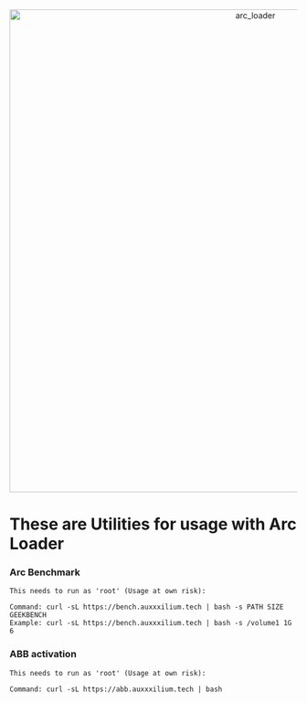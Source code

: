 <center><img width="845" alt="arc_loader" src="https://github.com/AuxXxilium/AuxXxilium/assets/67025065/ef975a36-9f3e-4cfb-813c-402db69611e7"></center>

# These are Utilities for usage with Arc Loader

### Arc Benchmark
```
This needs to run as 'root' (Usage at own risk):

Command: curl -sL https://bench.auxxxilium.tech | bash -s PATH SIZE GEEKBENCH
Example: curl -sL https://bench.auxxxilium.tech | bash -s /volume1 1G 6
```

### ABB activation
```
This needs to run as 'root' (Usage at own risk):

Command: curl -sL https://abb.auxxxilium.tech | bash
```
